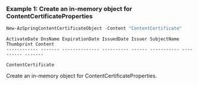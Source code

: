 ### Example 1: Create an in-memory object for ContentCertificateProperties
```powershell
New-AzSpringContentCertificateObject -Content "ContentCertificate"
```

```output
ActivateDate DnsName ExpirationDate IssuedDate Issuer SubjectName Thumbprint Content
------------ ------- -------------- ---------- ------ ----------- ---------- -------
                                                                             ContentCertificate
```

Create an in-memory object for ContentCertificateProperties.